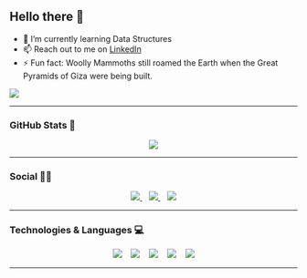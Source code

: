 ## Hello there 👋

- 🌱 I’m currently learning Data Structures
- 📫 Reach out to me on [LinkedIn](https://www.linkedin.com/in/bossever)
- ⚡ Fun fact: Woolly Mammoths still roamed the Earth when the Great Pyramids of Giza were being built.

![](https://komarev.com/ghpvc/?username=bossever&color=blue&style=flat-square)

______________________________________________________________________

### GitHub Stats 💯

<p align="center">
  <a href="#">
    <img src="https://github-readme-stats.vercel.app/api?username=bossever&show_icons=true&theme=dark&count_private=true&hide=stars&hide_border=true&include_all_commits=true&hide_rank=true&custom_title=bossever's+GitHub+stats"/>
  </a>
</p>

______________________________________________________________________

### Social 👨👩

<p align="center">
  <a href="mailto:ashusachan01@gmail.com">
    <img src="https://img.shields.io/badge/Gmail-D14836?style=for-the-badge&logo=gmail&logoColor=white" />
  </a> &nbsp;&nbsp;
  <a href="https://www.linkedin.com/in/bossever/">
    <img src="https://img.shields.io/badge/LinkedIn-0077B5?style=for-the-badge&logo=linkedin&logoColor=white" />
  </a> &nbsp;&nbsp;
  <a href="https://www.instagram.com/_bossever_/">
    <img src="https://img.shields.io/badge/Instagram-E4405F?style=for-the-badge&logo=instagram&logoColor=white" />
  </a>  
</p>

______________________________________________________________________

### Technologies & Languages 💻
<p align="center">
    <img src="https://img.shields.io/badge/Django-092E20?style=for-the-badge&logo=django&logoColor=green" /> &nbsp;&nbsp;
    <img src="https://img.shields.io/badge/Python-3776AB?style=for-the-badge&logo=python&logoColor=white" /> &nbsp;&nbsp;
    <img src="https://img.shields.io/badge/Java-ED8B00?style=for-the-badge&logo=java&logoColor=white" /> &nbsp;&nbsp;
    <img src="https://img.shields.io/badge/Markdown-000000?style=for-the-badge&logo=markdown&logoColor=white" /> &nbsp;&nbsp; 
  	<img src="https://img.shields.io/badge/Linux-FCC624?style=for-the-badge&logo=linux&logoColor=black" />
</p>

______________________________________________________________________

<!-- ![Top Langs](https://github-readme-stats.vercel.app/api/top-langs/?username=bossever&layout=compact)  -->

